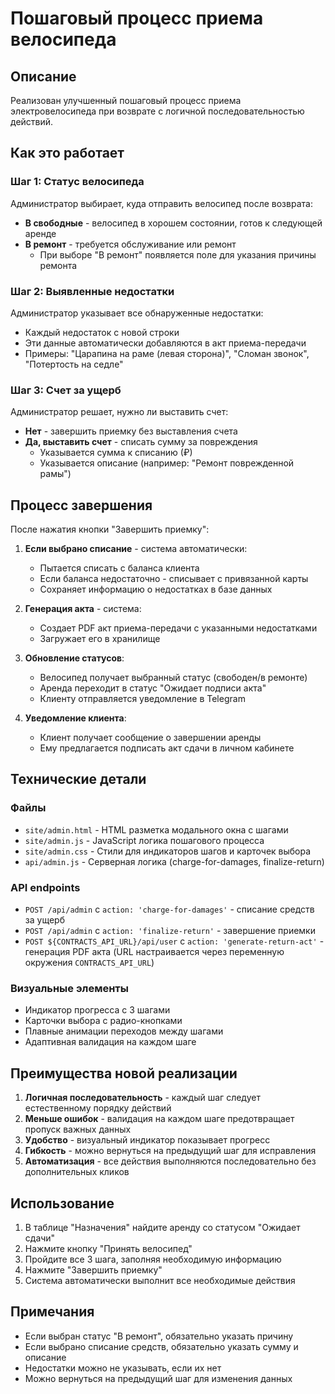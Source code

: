 # Пошаговый процесс приема велосипеда

## Описание
Реализован улучшенный пошаговый процесс приема электровелосипеда при возврате с логичной последовательностью действий.

## Как это работает

### Шаг 1: Статус велосипеда
Администратор выбирает, куда отправить велосипед после возврата:
- **В свободные** - велосипед в хорошем состоянии, готов к следующей аренде
- **В ремонт** - требуется обслуживание или ремонт
  - При выборе "В ремонт" появляется поле для указания причины ремонта

### Шаг 2: Выявленные недостатки
Администратор указывает все обнаруженные недостатки:
- Каждый недостаток с новой строки
- Эти данные автоматически добавляются в акт приема-передачи
- Примеры: "Царапина на раме (левая сторона)", "Сломан звонок", "Потертость на седле"

### Шаг 3: Счет за ущерб
Администратор решает, нужно ли выставить счет:
- **Нет** - завершить приемку без выставления счета
- **Да, выставить счет** - списать сумму за повреждения
  - Указывается сумма к списанию (₽)
  - Указывается описание (например: "Ремонт поврежденной рамы")

## Процесс завершения

После нажатия кнопки "Завершить приемку":

1. **Если выбрано списание** - система автоматически:
   - Пытается списать с баланса клиента
   - Если баланса недостаточно - списывает с привязанной карты
   - Сохраняет информацию о недостатках в базе данных

2. **Генерация акта** - система:
   - Создает PDF акт приема-передачи с указанными недостатками
   - Загружает его в хранилище

3. **Обновление статусов**:
   - Велосипед получает выбранный статус (свободен/в ремонте)
   - Аренда переходит в статус "Ожидает подписи акта"
   - Клиенту отправляется уведомление в Telegram

4. **Уведомление клиента**:
   - Клиент получает сообщение о завершении аренды
   - Ему предлагается подписать акт сдачи в личном кабинете

## Технические детали

### Файлы
- `site/admin.html` - HTML разметка модального окна с шагами
- `site/admin.js` - JavaScript логика пошагового процесса
- `site/admin.css` - Стили для индикаторов шагов и карточек выбора
- `api/admin.js` - Серверная логика (charge-for-damages, finalize-return)

### API endpoints
- `POST /api/admin` с `action: 'charge-for-damages'` - списание средств за ущерб
- `POST /api/admin` с `action: 'finalize-return'` - завершение приемки
- `POST ${CONTRACTS_API_URL}/api/user` с `action: 'generate-return-act'` - генерация PDF акта (URL настраивается через переменную окружения `CONTRACTS_API_URL`)

### Визуальные элементы
- Индикатор прогресса с 3 шагами
- Карточки выбора с радио-кнопками
- Плавные анимации переходов между шагами
- Адаптивная валидация на каждом шаге

## Преимущества новой реализации

1. **Логичная последовательность** - каждый шаг следует естественному порядку действий
2. **Меньше ошибок** - валидация на каждом шаге предотвращает пропуск важных данных
3. **Удобство** - визуальный индикатор показывает прогресс
4. **Гибкость** - можно вернуться на предыдущий шаг для исправления
5. **Автоматизация** - все действия выполняются последовательно без дополнительных кликов

## Использование

1. В таблице "Назначения" найдите аренду со статусом "Ожидает сдачи"
2. Нажмите кнопку "Принять велосипед"
3. Пройдите все 3 шага, заполняя необходимую информацию
4. Нажмите "Завершить приемку"
5. Система автоматически выполнит все необходимые действия

## Примечания

- Если выбран статус "В ремонт", обязательно указать причину
- Если выбрано списание средств, обязательно указать сумму и описание
- Недостатки можно не указывать, если их нет
- Можно вернуться на предыдущий шаг для изменения данных
